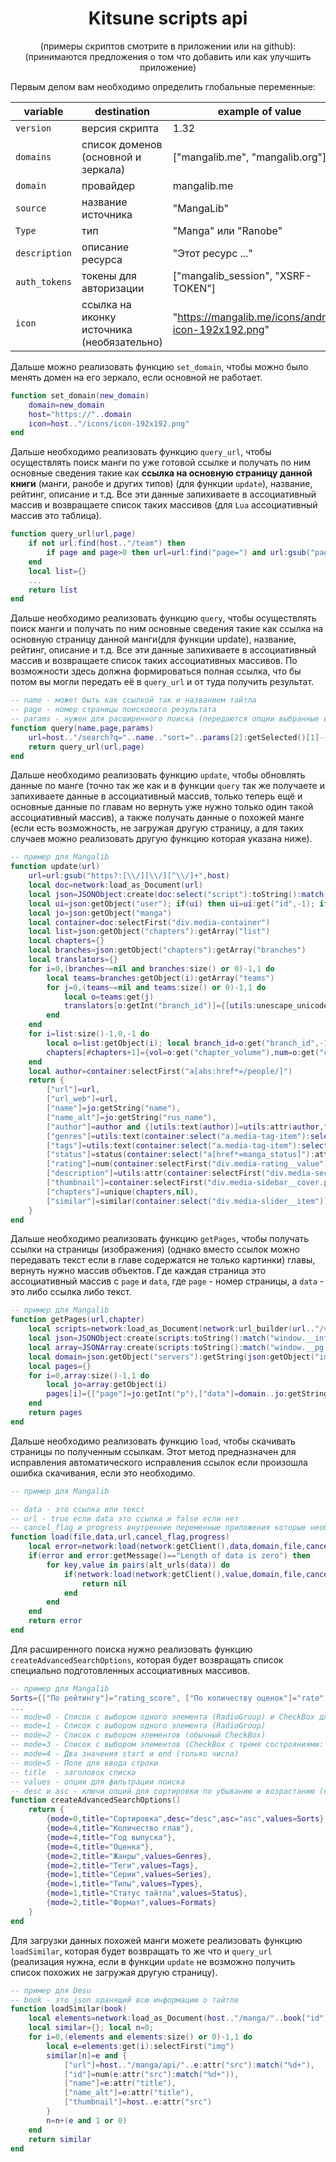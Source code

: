 # <center>Kitsune scripts api</center>
<center>(примеры скриптов смотрите в приложении или на github):</center>
<center>(принимаются предложения о том что добавить или как улучшить приложение)</center>

Первым делом вам необходимо определить глобальные переменные:

| variable      | destination                                | example of value                                     |
|---------------|--------------------------------------------|------------------------------------------------------|
| `version`     | версия скрипта                             | 1.32                                                 |
| `domains`     | список доменов (основной и зеркала)        | \["mangalib.me", "mangalib.org"\]                    |
| `domain`      | провайдер                                  | mangalib.me                                          |
| `source`      | название источника                         | "MangaLib"                                           |
| `Type`        | тип                                        | "Manga" или "Ranobe"                                 |
| `description` | описание ресурса                           | "Этот ресурс ..."                                    |
| `auth_tokens` | токены для авторизации                     | \["mangalib_session", "XSRF-TOKEN"\]                 |
| `icon`        | ссылка на иконку источника (необязательно) | "https://mangalib.me/icons/android-icon-192x192.png" |

Дальше можно реализовать функцию `set_domain`, чтобы можно было менять домен на его зеркало, если основной не работает.
```lua
function set_domain(new_domain)
    domain=new_domain
    host="https://"..domain
    icon=host.."/icons/icon-192x192.png"
end 
```
Дальше необходимо реализовать функцию `query_url`, чтобы осуществлять поиск манги по уже готовой ссылке и получать по ним основные сведения такие как **ссылка на основную страницу данной книги** (манги, ранобе и других типов) (для функции `update`), название, рейтинг, описание и т.д. Все эти данные запихиваете в ассоциативный массив и возвращаете список таких массивов (для `Lua` ассоциативный массив это таблица).
```lua
function query_url(url,page)
    if not url:find(host.."/team") then
        if page and page>0 then url=url:find("page=") and url:gsub("page=%d+","page="..tostring(page+1)) or url.."&page="..tostring(page+1) end
    end
    local list={}
    ...
    return list
end 
```
Дальше необходимо реализовать функцию `query`, чтобы осуществлять поиск манги и получать по ним основные сведения такие как ссылка на основную страницу данной манги(для функции update), название, рейтинг, описание и т.д. Все эти данные запихиваете в ассоциативный массив и возвращаете список таких ассоциативных массивов. По возможности здесь должна формироваться полная ссылка, что бы потом вы могли передать её в `query_url` и от туда получить результат.
```lua
-- name - может быть как ссылкой так и названием тайтла
-- page - номер страницы поискового результата
-- params - нужен для расширенного поиска (передаются опции выбранные в AdvancedSearchOptions)
function query(name,page,params)
    url=host.."/search?q="..name.."sort="..params[2]:getSelected()[1]--......
    return query_url(url,page)
end 
```
Дальше необходимо реализовать функцию `update`, чтобы обновлять данные по манге (точно так же как и в функции `query` так же получаете и запихиваете данные в ассоциативный массив, только теперь ещё и основные данные по главам но вернуть уже нужно только один такой ассоциативный массив), а также получать данные о похожей манге (если есть возможность, не загружая другую страницу, а для таких случаев можно реализовать другую функцию которая указана ниже).
```lua
-- пример для Mangalib
function update(url)
    url=url:gsub("https?:[\\/][\\/][^\\/]+",host)
    local doc=network:load_as_Document(url)
    local json=JSONObject:create(doc:select("script"):toString():match("window.__DATA__ = (%b{})"))
    local ui=json:getObject("user"); if(ui) then ui=ui:get("id",-1); if(ui==-1) then ui=nil end end
    local jo=json:getObject("manga")
    local container=doc:selectFirst("div.media-container")
    local list=json:getObject("chapters"):getArray("list")
    local chapters={}
    local branches=json:getObject("chapters"):getArray("branches")
    local translators={}
    for i=0,(branches~=nil and branches:size() or 0)-1,1 do
        local teams=branches:getObject(i):getArray("teams")
        for j=0,(teams~=nil and teams:size() or 0)-1,1 do
            local o=teams:get(j)
            translators[o:getInt("branch_id")]={[utils:unescape_unicodes(o:get("name"))]=host.."/team/"..o:get("slug")}
        end
    end
    for i=list:size()-1,0,-1 do
        local o=list:getObject(i); local branch_id=o:get("branch_id",-1); if(branch_id==-1) then branch_id=nil end
        chapters[#chapters+1]={vol=o:get("chapter_volume"),num=o:get("chapter_number"),name=utils:unescape_unicodes(o:get("chapter_name")),date=utils:parseDate(o:get("chapter_created_at"),"yyyy-MM-dd' 'HH:mm:ss"),translators=translators[branch_id] or "",bid=branch_id,ui=ui}
    end
    local author=container:selectFirst("a[abs:href*=/people/]")
    return {
        ["url"]=url,
        ["url_web"]=url,
        ["name"]=jo:getString("name"),
        ["name_alt"]=jo:getString("rus_name"),
        ["author"]=author and {[utils:text(author)]=utils:attr(author,"abs:href")},
        ["genres"]=utils:text(container:select("a.media-tag-item"):select("a[href*=?genres]"),"",", "),
        ["tags"]=utils:text(container:select("a.media-tag-item"):select("a[href*=?tags]"),"",", "),
        ["status"]=status(container:select("a[href*=manga_status]"):attr("href"):match("manga_status.*=(%d)")),
        ["rating"]=num(container:selectFirst("div.media-rating__value"):text())/2,
        ["description"]=utils:attr(container:selectFirst("div.media-section_info"):getElementsByAttributeValue("itemprop","description"):first(),"content"),
        ["thumbnail"]=container:selectFirst("div.media-sidebar__cover.paper"):selectFirst("img"):attr("src"),
        ["chapters"]=unique(chapters,nil),
        ["similar"]=similar(container:select("div.media-slider__item"))
    }
end
```

Дальше необходимо реализовать функцию `getPages`, чтобы получать ссылки на страницы (изображения) (однако вместо ссылок можно передавать текст если в главе содержатся не только картинки) главы, вернуть нужно массив объектов. Где каждая страница это ассоциативный массив с `page` и `data`, где `page` - номер страницы, а `data` - это либо ссылка либо текст.
```lua
-- пример для Mangalib
function getPages(url,chapter)
    local scripts=network:load_as_Document(network:url_builder(url.."/v"..chapter["vol"].."/c"..chapter["num"]):add("page",1):add("bid",chapter["bid"]):add("ui",chapter["ui"]):build()):select("script")
    local json=JSONObject:create(scripts:toString():match("window.__info = (.-);"))
    local array=JSONArray:create(scripts:toString():match("window.__pg = (.-);"))
    local domain=json:getObject("servers"):getString(json:getObject("img"):getString("server")).."/"..json:getObject("img"):getString("url")
    local pages={}
    for i=0,array:size()-1,1 do
        local jo=array:getObject(i)
        pages[i]={["page"]=jo:getInt("p"),["data"]=domain..jo:getString("u")}
    end
    return pages
end
```
Дальше необходимо реализовать функцию `load`, чтобы скачивать страницы по полученным ссылкам. Этот метод предназначен для исправления автоматического исправления ссылок если произошла ошибка скачивания, если это необходимо.
```lua
-- пример для Mangalib

-- data - это ссылка или текст
-- url - true если data это ссылка и false если нет
-- cancel_flag и progress внутренние переменные приложения которые необходимо передать без изменений
function load(file,data,url,cancel_flag,progress)
    local error=network:load(network:getClient(),data,domain,file,cancel,process)
    if(error and error:getMessage()=="Length of data is zero") then
        for key,value in pairs(alt_urls(data)) do
            if(network:load(network:getClient(),value,domain,file,cancel,process)==nil) then
                return nil
            end
        end
    end
    return error
end
```
Для расширенного поиска нужно реализовать функцию `createAdvancedSearchOptions`, которая будет возвращать список специально подготовленных ассоциативных массивов.
```lua
-- пример для Mangalib
Sorts={["По рейтингу"]="rating_score", ["По количеству оценок"]="rate", ["По названию"]="name", ["По дате обновлениям"]="last_chapter_at",["По дате добавления"]="created_at",["По просмотрам"]="views",["По количеству глав"]="chap_count"}
...
-- mode=0 - Список с выбором одного элемента (RadioGroup) и CheckBox для выбора сортировки
-- mode=1 - Список с выбором одного элемента (RadioGroup)
-- mode=2 - Список с выбором элементов (обычный CheckBox)
-- mode=3 - Список с выбором элементов (CheckBox с тремя сострояниями: не выбрано, выбрано, исключено)
-- mode=4 - Два значения start и end (только числа)
-- mode=5 - Поле для ввода строки
-- title  - заголовок списка
-- values - опции для фильтрации поиска
-- desc и asc - ключи опций для сортировки по убыванию и возрастанию (нужно указать оба)
function createAdvancedSearchOptions()
    return {
        {mode=0,title="Сортировка",desc="desc",asc="asc",values=Sorts},
        {mode=4,title="Количество глав"},
        {mode=4,title="Год выпуска"},
        {mode=4,title="Оценка"},
        {mode=2,title="Жанры",values=Genres},
        {mode=2,title="Теги",values=Tags},
        {mode=1,title="Серии",values=Series},
        {mode=1,title="Типы",values=Types},
        {mode=1,title="Статус тайтла",values=Status},
        {mode=2,title="Формат",values=Formats}
    }
end
```
Для загрузки данных похожей манги можете реализовать функцию `loadSimilar`, которая будет возвращать то же что и `query_url` (реализация нужна, если в функции `update` не возможно получить список похожих не загружая другую страницу).
```lua
-- пример для Desu
-- book - это json хранящий всю информацию о тайтле
function loadSimilar(book)
    local elements=network:load_as_Document(host.."/manga/"..book["id"]):select("article.c-anime")
    local similar={}; local n=0;
    for i=0,(elements and elements:size() or 0)-1,1 do
        local e=elements:get(i):selectFirst("img")
        similar[n]=e and {
            ["url"]=host.."/manga/api/"..e:attr("src"):match("%d+"),
            ["id"]=num(e:attr("src"):match("%d+")),
            ["name"]=e:attr("title"),
            ["name_alt"]=e:attr("title"),
            ["thumbnail"]=host..e:attr("src")
        }
        n=n+(e and 1 or 0)
    end
    return similar
end
```